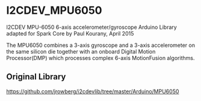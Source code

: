 # I2CDEV_MPU6050
I2CDEV MPU-6050 6-axis accelerometer/gyroscope Arduino Library adapted for Spark Core
by Paul Kourany, April 2015

The MPU6050 combines a 3-axis gyroscope and a 3-axis accelerometer on the same silicon die together with an onboard Digital Motion Processor(DMP) which processes complex 6-axis MotionFusion algorithms.

Original Library
----------------

https://github.com/jrowberg/i2cdevlib/tree/master/Arduino/MPU6050

